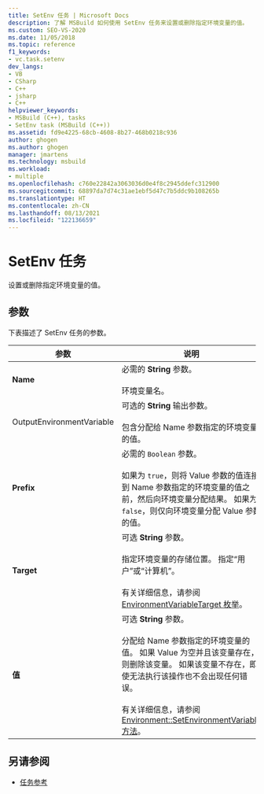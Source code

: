 ```yaml
---
title: SetEnv 任务 | Microsoft Docs
description: 了解 MSBuild 如何使用 SetEnv 任务来设置或删除指定环境变量的值。
ms.custom: SEO-VS-2020
ms.date: 11/05/2018
ms.topic: reference
f1_keywords:
- vc.task.setenv
dev_langs:
- VB
- CSharp
- C++
- jsharp
- C++
helpviewer_keywords:
- MSBuild (C++), tasks
- SetEnv task (MSBuild (C++))
ms.assetid: fd9e4225-68cb-4608-8b27-468b0218c936
author: ghogen
ms.author: ghogen
manager: jmartens
ms.technology: msbuild
ms.workload:
- multiple
ms.openlocfilehash: c760e22842a3063036d0e4f8c2945ddefc312900
ms.sourcegitcommit: 68897da7d74c31ae1ebf5d47c7b5ddc9b108265b
ms.translationtype: HT
ms.contentlocale: zh-CN
ms.lasthandoff: 08/13/2021
ms.locfileid: "122136659"
---
```

# <a name="setenv-task"></a>SetEnv 任务

设置或删除指定环境变量的值。

## <a name="parameters"></a>参数

 下表描述了 SetEnv 任务的参数。

|参数|说明|
|---------------|-----------------|
|**Name**|必需的 **String** 参数。<br /><br /> 环境变量名。|
|OutputEnvironmentVariable|可选的 **String** 输出参数。<br /><br /> 包含分配给 Name 参数指定的环境变量的值。|
|**Prefix**|必需的 `Boolean` 参数。<br /><br /> 如果为 `true`，则将 Value 参数的值连接到 Name 参数指定的环境变量的值之前，然后向环境变量分配结果。 如果为 `false`，则仅向环境变量分配 Value 参数的值。|
|**Target**|可选 **String** 参数。<br /><br /> 指定环境变量的存储位置。 指定“用户”或“计算机”。<br /><br /> 有关详细信息，请参阅 [EnvironmentVariableTarget 枚举](xref:System.EnvironmentVariableTarget)。|
|**值**|可选 **String** 参数。<br /><br /> 分配给 Name 参数指定的环境变量的值。 如果 Value 为空并且该变量存在，则删除该变量。 如果该变量不存在，即使无法执行该操作也不会出现任何错误。<br /><br /> 有关详细信息，请参阅 [Environment::SetEnvironmentVariable 方法](xref:System.Environment.SetEnvironmentVariable%2A)。|

## <a name="see-also"></a>另请参阅

- [任务参考](../msbuild/msbuild-task-reference.md)
